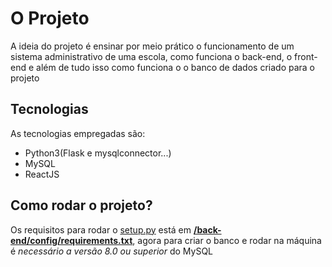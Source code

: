 # O Projeto
A ideia do projeto é ensinar por meio prático o funcionamento de um sistema administrativo de uma escola, como funciona o back-end, o front-end e além de tudo isso
como funciona o o banco de dados criado para o projeto

## Tecnologias
As tecnologias empregadas são:
- Python3(Flask e mysqlconnector...)
- MySQL
- ReactJS

## Como rodar o projeto?

Os requisitos para rodar o [setup.py](/Back-End/api/setup.py) está em  [**/back-end/config/requirements.txt**](/Back-End/config/requeriments.txt), agora para criar o banco e rodar na máquina é *necessário a versão 8.0 ou superior* do MySQL